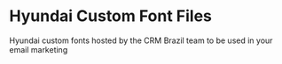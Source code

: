 # Hyundai Custom Font Files 

Hyundai custom fonts hosted by the CRM Brazil team to be used in your email marketing

